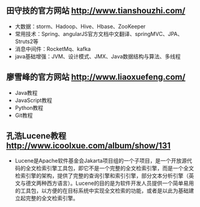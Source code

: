 ## 田守技的官方网站   http://www.tianshouzhi.com/  
+ 大数据：storm、Hadoop、Hive、Hbase、ZooKeeper
+ 常用技术：Spring、angularJS官方文档中文翻译、springMVC、JPA、Struts2等
+ 消息中间件：RocketMq、kafka
+ java基础增强：JVM、设计模式、JMX、Java数据结构与算法、多线程

## 廖雪峰的官方网站   http://www.liaoxuefeng.com/
+ Java教程
+ JavaScript教程
+ Python教程
+ Git教程

## 孔浩Lucene教程  http://www.icoolxue.com/album/show/131
+ Lucene是Apache软件基金会Jakarta项目组的一个子项目，是一个开放源代码的全文检索引擎工具包，即它不是一个完整的全文检索引擎，而是一个全文检索引擎的架构，提供了完整的查询引擎和索引引擎，部分文本分析引擎（英文与德文两种西方语言）。Lucene的目的是为软件开发人员提供一个简单易用的工具包，以方便的在目标系统中实现全文检索的功能，或者是以此为基础建立起完整的全文检索引擎。
